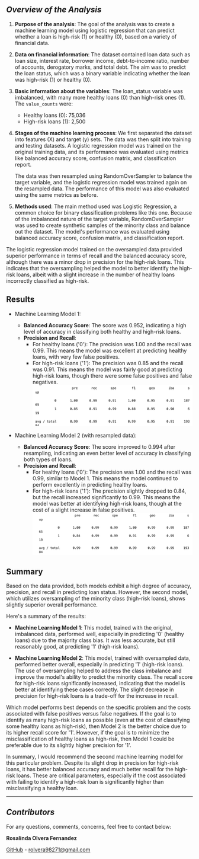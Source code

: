 ## *Overview of the Analysis*

1. **Purpose of the analysis**: The goal of the analysis was to create a machine learning model using logistic regression that can predict whether a loan is high-risk (1) or healthy (0), based on a variety of financial data.

2. **Data on financial information**: The dataset contained loan data such as loan size, interest rate, borrower income, debt-to-income ratio, number of accounts, derogatory marks, and total debt. The aim was to predict the loan status, which was a binary variable indicating whether the loan was high-risk (1) or healthy (0).

3. **Basic information about the variables**: The loan_status variable was imbalanced, with many more healthy loans (0) than high-risk ones (1). The `value_counts` were:
    - Healthy loans (0): 75,036
    - High-risk loans (1): 2,500

4. **Stages of the machine learning process**: We first separated the dataset into features (X) and target (y) sets. The data was then split into training and testing datasets. A logistic regression model was trained on the original training data, and its performance was evaluated using metrics like balanced accuracy score, confusion matrix, and classification report.

    The data was then resampled using RandomOverSampler to balance the target variable, and the logistic regression model was trained again on the resampled data. The performance of this model was also evaluated using the same metrics as before.

5. **Methods used**: The main method used was Logistic Regression, a common choice for binary classification problems like this one. Because of the imbalanced nature of the target variable, RandomOverSampler was used to create synthetic samples of the minority class and balance out the dataset. The model's performance was evaluated using balanced accuracy score, confusion matrix, and classification report.

The logistic regression model trained on the oversampled data provided superior performance in terms of recall and the balanced accuracy score, although there was a minor drop in precision for the high-risk loans. This indicates that the oversampling helped the model to better identify the high-risk loans, albeit with a slight increase in the number of healthy loans incorrectly classified as high-risk.

## Results

* Machine Learning Model 1:
  * **Balanced Accuracy Score**: The score was 0.952, indicating a high level of accuracy in classifying both healthy and high-risk loans.
  * **Precision and Recall**:
    * For healthy loans ('0'): The precision was 1.00 and the recall was 0.99. This means the model was excellent at predicting healthy loans, with very few false positives.
    * For high-risk loans ('1'): The precision was 0.85 and the recall was 0.91. This means the model was fairly good at predicting high-risk loans, though there were some false positives and false negatives. 
    ![model-1](Images/model-1.png)

* Machine Learning Model 2 (with resampled data):
  * **Balanced Accuracy Score**: The score improved to 0.994 after resampling, indicating an even better level of accuracy in classifying both types of loans.
  * **Precision and Recall**:
    * For healthy loans ('0'): The precision was 1.00 and the recall was 0.99, similar to Model 1. This means the model continued to perform excellently in predicting healthy loans.
    * For high-risk loans ('1'): The precision slightly dropped to 0.84, but the recall increased significantly to 0.99. This means the model was better at identifying high-risk loans, though at the cost of a slight increase in false positives.
    ![model-2](Images/model-2.png)


## Summary

Based on the data provided, both models exhibit a high degree of accuracy, precision, and recall in predicting loan status. However, the second model, which utilizes oversampling of the minority class (high-risk loans), shows slightly superior overall performance. 

Here's a summary of the results:

* **Machine Learning Model 1**: This model, trained with the original, imbalanced data, performed well, especially in predicting '0' (healthy loans) due to the majority class bias. It was less accurate, but still reasonably good, at predicting '1' (high-risk loans). 

* **Machine Learning Model 2**: This model, trained with oversampled data, performed better overall, especially in predicting '1' (high-risk loans). The use of oversampling helped to address the class imbalance and improve the model's ability to predict the minority class. The recall score for high-risk loans significantly increased, indicating that the model is better at identifying these cases correctly. The slight decrease in precision for high-risk loans is a trade-off for the increase in recall.

Which model performs best depends on the specific problem and the costs associated with false positives versus false negatives. If the goal is to identify as many high-risk loans as possible (even at the cost of classifying some healthy loans as high-risk), then Model 2 is the better choice due to its higher recall score for '1'. However, if the goal is to minimize the misclassification of healthy loans as high-risk, then Model 1 could be preferable due to its slightly higher precision for '1'.

In summary, I would recommend the second machine learning model for this particular problem. Despite its slight drop in precision for high-risk loans, it has better balanced accuracy and much better recall for the high-risk loans. These are critical parameters, especially if the cost associated with failing to identify a high-risk loan is significantly higher than misclassifying a healthy loan.

---

## *Contributors*

For any questions, comments, concerns, feel free to contact below: 

**Rosalinda Olvera Fernandez**

[GitHub](https://github.com/rolvera05) - rolvera98271@gmail.com
